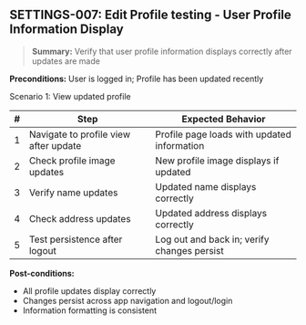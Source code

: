 ## **SETTINGS-007:** Edit Profile testing - User Profile Information Display  

> **Summary:** Verify that user profile information displays correctly after updates are made  <br>

**Preconditions:** User is logged in; Profile has been updated recently  

Scenario 1: View updated profile

 | \# | Step | Expected Behavior | 
 |----|------|-------------------| 
 | 1 | Navigate to profile view after update | Profile page loads with updated information |
 | 2 | Check profile image updates | New profile image displays if updated |
 | 3 | Verify name updates | Updated name displays correctly |
 | 4 | Check address updates | Updated address displays correctly |
 | 5 | Test persistence after logout | Log out and back in; verify changes persist |

**Post-conditions:**  
 - All profile updates display correctly
 - Changes persist across app navigation and logout/login
 - Information formatting is consistent
